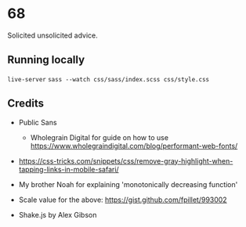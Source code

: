 # 68

Solicited unsolicited advice.

## Running locally

`live-server`
`sass --watch css/sass/index.scss css/style.css`

## Credits

- Public Sans
  - Wholegrain Digital for guide on how to use
    https://www.wholegraindigital.com/blog/performant-web-fonts/
- https://css-tricks.com/snippets/css/remove-gray-highlight-when-tapping-links-in-mobile-safari/
- My brother Noah for explaining 'monotonically decreasing function'
- Scale value for the above: https://gist.github.com/fpillet/993002

- Shake.js by Alex Gibson
